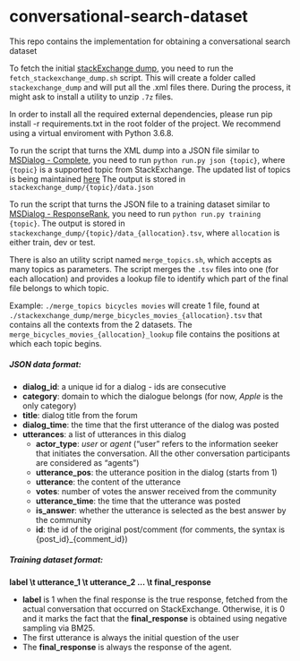 # conversational-search-dataset
This repo contains the implementation for obtaining a conversational search dataset

To fetch the initial [stackExchange dump](https://archive.org/details/stackexchange),
you need to run the `fetch_stackexchange_dump.sh` script. This will create a folder
called `stackexchange_dump` and will put all the .xml files there. During the process, it might ask
to install a utility to unzip `.7z` files. 

In order to install all the required external dependencies, please run pip install -r requirements.txt in the root folder of the project. 
We recommend using a virtual enviroment with Python 3.6.8.

To run the script that turns the XML dump into a JSON file similar to
[MSDialog - Complete](https://ciir.cs.umass.edu/downloads/msdialog/), you need to run
`python run.py json {topic}`, where `{topic}` is a supported topic from StackExchange.
The updated list of topics is being maintained
[here](https://github.com/alexanderblnf/conversational-search-dataset/wiki/Supported-Topics)
The output is stored in `stackexchange_dump/{topic}/data.json`

To run the script that turns the JSON file to a training dataset similar to 
[MSDialog - ResponseRank](https://ciir.cs.umass.edu/downloads/msdialog/), you need to run
`python run.py training {topic}`. 
The output is stored in `stackexchange_dump/{topic}/data_{allocation}.tsv`,
where `allocation` is either train, dev or test. 

There is also an utility script named `merge_topics.sh`, which accepts as many
topics as parameters. The script merges the `.tsv` files into one
(for each allocation) and provides a lookup file to identify which part of the
final file belongs to which topic.

Example: `./merge_topics bicycles movies` will create 1 file, found at 
`./stackexchange_dump/merge_bicycles_movies_{allocation}.tsv` that contains 
all the contexts from the 2 datasets. The `merge_bicycles_movies_{allocation}_lookup` file 
contains the positions at which each topic begins. 

##### JSON data format:

* __dialog_id__: a unique id for a dialog - ids are consecutive
* __category__: domain to which the dialogue belongs (for now, *Apple* is the only category)
* __title__: dialog title from the forum
* __dialog_time__: the time that the first utterance of the dialog was posted
* __utterances__: a list of utterances in this dialog
    * __actor_type__: *user* or *agent* (“user” refers to the information seeker that initiates the conversation. 
    All the other conversation participants are considered as “agents”)
    * __utterance_pos__: the utterance position in the dialog (starts from 1)
    * __utterance__: the content of the utterance
    * __votes__: number of votes the answer received from the community
    * __utterance_time__: the time that the utterance was posted
    * __is_answer__: whether the utterance is selected as the best answer by the community
    * __id__: the id of the original post/comment
     (for comments, the syntax is {post_id}_{comment_id})
     
##### Training dataset format:

__label \t utterance_1 \t utterance_2 ... \t final_response__

* __label__ is 1 when the final response is the true response, fetched from the
 actual conversation that occurred on StackExchange. Otherwise, it is 0 and it
 marks the fact that the __final_response__ is obtained using negative sampling
 via BM25. 
* The first utterance is always the initial question of the user
* The __final_response__ is always the response of the agent.  

